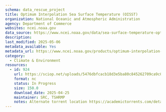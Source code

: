 ```yaml
---
schema: data_rescue_project 
title: Optimum Interpolation Sea Surface Temperature (OISST)
organization: National Oceanic and Atmospheric Administration
agency: Department of Commerce
websites: ncei.noaa.gov
data_source: https://www.ncei.noaa.gov/data/sea-surface-temperature-optimum-interpolation/
description: 
last_modified: 2025-05-06
metadata_available: Yes
metadata_url: https://www.ncei.noaa.gov/products/optimum-interpolation-sst
category:
  - Climate & Environment 
resources:
  - id: 924
    url: https://sciop.net/uploads/5476dbfcacb18d3e5ba80c845262709ca9c06f0d
    format: nc
    status: In Progress
    size: 150.0
    download_date: 2025-04-25
    maintainer: SRC, TSHRMP
    notes: Alternate torrent location https://academictorrents.com/details/5476dbfcacb18d3e5ba80c845262709ca9c06f0d
---
```

